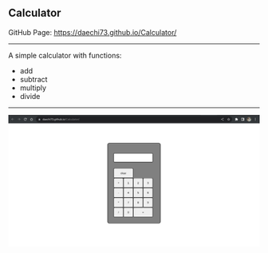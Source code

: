 ## Calculator

GitHub Page: https://daechi73.github.io/Calculator/

---

A simple calculator with functions:

- add
- subtract
- multiply
- divide

---

![img](https://github.com/daechi73/Calculator/blob/main/calculator.png)
